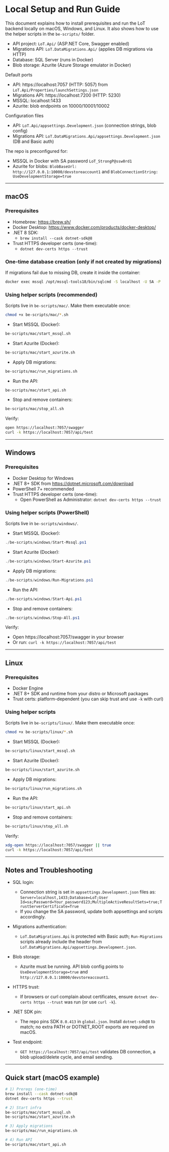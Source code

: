 # Local Setup and Run Guide

This document explains how to install prerequisites and run the LoT backend locally on macOS, Windows, and Linux. It also shows how to use the helper scripts in the `be-scripts/` folder.

- API project: `LoT.Api/` (ASP.NET Core, Swagger enabled)
- Migrations API: `LoT.DataMigrations.Api/` (applies DB migrations via HTTP)
- Database: SQL Server (runs in Docker)
- Blob storage: Azurite (Azure Storage emulator in Docker)

Default ports
- API: https://localhost:7057 (HTTP: 5057) from `LoT.Api/Properties/launchSettings.json`
- Migrations API: https://localhost:7200 (HTTP: 5230)
- MSSQL: localhost:1433
- Azurite: blob endpoints on 10000/10001/10002

Configuration files
- API: `LoT.Api/appsettings.Development.json` (connection strings, blob config)
- Migrations API: `LoT.DataMigrations.Api/appsettings.Development.json` (DB and Basic auth)

The repo is preconfigured for:
- MSSQL in Docker with SA password `LoT_StrongP@ssw0rd1`
- Azurite for blobs: `BlobBaseUrl: http://127.0.0.1:10000/devstoreaccount1` and `BlobConnectionString: UseDevelopmentStorage=true`

---

## macOS

### Prerequisites
- Homebrew: https://brew.sh/
- Docker Desktop: https://www.docker.com/products/docker-desktop/
- .NET 8 SDK:
  - `brew install --cask dotnet-sdk@8`
- Trust HTTPS developer certs (one-time):
  - `dotnet dev-certs https --trust`

### One-time database creation (only if not created by migrations)
If migrations fail due to missing DB, create it inside the container:
```zsh
docker exec mssql /opt/mssql-tools18/bin/sqlcmd -S localhost -U SA -P 'LoT_StrongP@ssw0rd1' -C -Q "IF DB_ID('LoT') IS NULL CREATE DATABASE [LoT];"
```

### Using helper scripts (recommended)
Scripts live in `be-scripts/mac/`. Make them executable once:
```zsh
chmod +x be-scripts/mac/*.sh
```

- Start MSSQL (Docker):
```zsh
be-scripts/mac/start_mssql.sh
```
- Start Azurite (Docker):
```zsh
be-scripts/mac/start_azurite.sh
```
- Apply DB migrations:
```zsh
be-scripts/mac/run_migrations.sh
```
- Run the API:
```zsh
be-scripts/mac/start_api.sh
```
- Stop and remove containers:
```zsh
be-scripts/mac/stop_all.sh
```

Verify:
```zsh
open https://localhost:7057/swagger
curl -k https://localhost:7057/api/test
```

---

## Windows

### Prerequisites
- Docker Desktop for Windows
- .NET 8+ SDK from https://dotnet.microsoft.com/download
- PowerShell 7+ recommended
- Trust HTTPS developer certs (one-time):
  - Open PowerShell as Administrator: `dotnet dev-certs https --trust`

### Using helper scripts (PowerShell)
Scripts live in `be-scripts/windows/`.
- Start MSSQL (Docker):
```powershell
./be-scripts/windows/Start-Mssql.ps1
```
- Start Azurite (Docker):
```powershell
./be-scripts/windows/Start-Azurite.ps1
```
- Apply DB migrations:
```powershell
./be-scripts/windows/Run-Migrations.ps1
```
- Run the API:
```powershell
./be-scripts/windows/Start-Api.ps1
```
- Stop and remove containers:
```powershell
./be-scripts/windows/Stop-All.ps1
```

Verify:
- Open https://localhost:7057/swagger in your browser
- Or run: `curl -k https://localhost:7057/api/test`

---

## Linux

### Prerequisites
- Docker Engine
- .NET 8+ SDK and runtime from your distro or Microsoft packages
- Trust certs: platform-dependent (you can skip trust and use `-k` with curl)

### Using helper scripts
Scripts live in `be-scripts/linux/`. Make them executable once:
```bash
chmod +x be-scripts/linux/*.sh
```

- Start MSSQL (Docker):
```bash
be-scripts/linux/start_mssql.sh
```
- Start Azurite (Docker):
```bash
be-scripts/linux/start_azurite.sh
```
- Apply DB migrations:
```bash
be-scripts/linux/run_migrations.sh
```
- Run the API:
```bash
be-scripts/linux/start_api.sh
```
- Stop and remove containers:
```bash
be-scripts/linux/stop_all.sh
```

Verify:
```bash
xdg-open https://localhost:7057/swagger || true
curl -k https://localhost:7057/api/test
```

---

## Notes and Troubleshooting

- SQL login:
  - Connection string is set in `appsettings.Development.json` files as:
    `Server=localhost,1433;Database=LoT;User Id=sa;Password=Your_password123;MultipleActiveResultSets=true;TrustServerCertificate=True`
  - If you change the SA password, update both appsettings and scripts accordingly.

- Migrations authentication:
  - `LoT.DataMigrations.Api` is protected with Basic auth; `Run-Migrations` scripts already include the header from `LoT.DataMigrations.Api/appsettings.Development.json`.

- Blob storage:
  - Azurite must be running. API blob config points to `UseDevelopmentStorage=true` and `http://127.0.0.1:10000/devstoreaccount1`.

- HTTPS trust:
  - If browsers or curl complain about certificates, ensure `dotnet dev-certs https --trust` was run (or use `curl -k`).

- .NET SDK pin:
  - The repo pins SDK `8.0.413` in `global.json`. Install `dotnet-sdk@8` to match; no extra PATH or DOTNET_ROOT exports are required on macOS.

- Test endpoint:
  - `GET https://localhost:7057/api/test` validates DB connection, a blob upload/delete cycle, and email sending.

---

## Quick start (macOS example)
```zsh
# 1) Prereqs (one-time)
brew install --cask dotnet-sdk@8
dotnet dev-certs https --trust

# 2) Start infra
be-scripts/mac/start_mssql.sh
be-scripts/mac/start_azurite.sh

# 3) Apply migrations
be-scripts/mac/run_migrations.sh

# 4) Run API
be-scripts/mac/start_api.sh
```
